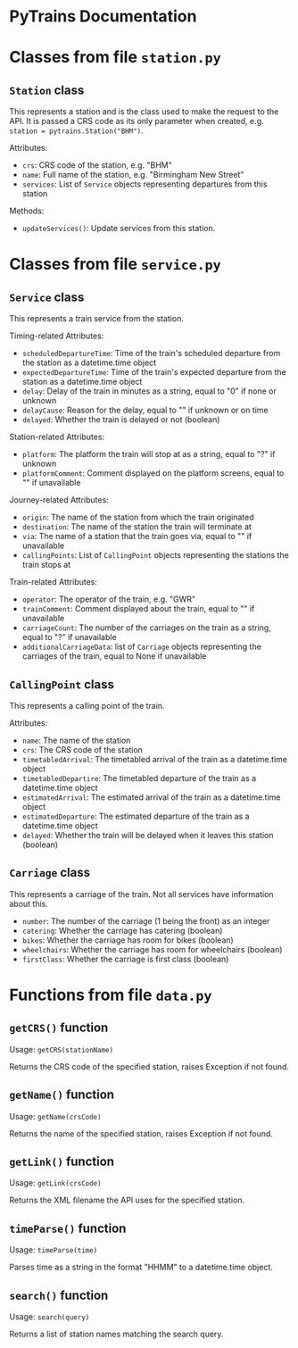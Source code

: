 # PyTrains Documentation

# Classes from file `station.py`

## `Station` class
This represents a station and is the class used to make the request to the API. It is passed a CRS code as its only parameter when created, e.g. `station = pytrains.Station("BHM")`.

Attributes:
- `crs`: CRS code of the station, e.g. "BHM"
- `name`: Full name of the station, e.g. "Birmingham New Street"
- `services`: List of `Service` objects representing departures from this station

Methods:
- `updateServices()`: Update services from this station.

# Classes from file `service.py`

## `Service` class
This represents a train service from the station.

Timing-related Attributes:
- `scheduledDepartureTime`: Time of the train's scheduled departure from the station as a datetime.time object
- `expectedDepartureTime`: Time of the train's expected departure from the station as a datetime.time object
- `delay`: Delay of the train in minutes as a string, equal to "0" if none or unknown
- `delayCause`: Reason for the delay, equal to "" if unknown or on time
- `delayed`: Whether the train is delayed or not (boolean)

Station-related Attributes:
- `platform`: The platform the train will stop at as a string, equal to "?" if unknown
- `platformComment`: Comment displayed on the platform screens, equal to "" if unavailable

Journey-related Attributes:
- `origin`: The name of the station from which the train originated
- `destination`: The name of the station the train will terminate at
- `via`: The name of a station that the train goes via, equal to "" if unavailable
- `callingPoints`: List of `CallingPoint` objects representing the stations the train stops at

Train-related Attributes:
- `operator`: The operator of the train, e.g. "GWR"
- `trainComment`: Comment displayed about the train, equal to "" if unavailable
- `carriageCount`: The number of the carriages on the train as a string, equal to "?" if unavailable
- `additionalCarriageData`: list of `Carriage` objects representing the carriages of the train, equal to None if unavailable

## `CallingPoint` class
This represents a calling point of the train.

Attributes:
- `name`: The name of the station
- `crs`: The CRS code of the station
- `timetabledArrival`: The timetabled arrival of the train as a datetime.time object
- `timetabledDepartire`: The timetabled departure of the train as a datetime.time object
- `estimatedArrival`: The estimated arrival of the train as a datetime.time object
- `estimatedDeparture`: The estimated departure of the train as a datetime.time object
- `delayed`: Whether the train will be delayed when it leaves this station (boolean)

## `Carriage` class
This represents a carriage of the train. Not all services have information about this.
- `number`: The number of the carriage (1 being the front) as an integer
- `catering`: Whether the carriage has catering (boolean)
- `bikes`: Whether the carriage has room for bikes (boolean)
- `wheelchairs`: Whether the carriage has room for wheelchairs (boolean)
- `firstClass`: Whether the carriage is first class (boolean)

# Functions from file `data.py`

## `getCRS()` function
Usage: `getCRS(stationName)`

Returns the CRS code of the specified station, raises Exception if not found.

## `getName()` function
Usage: `getName(crsCode)`

Returns the name of the specified station, raises Exception if not found.

## `getLink()` function
Usage: `getLink(crsCode)`

Returns the XML filename the API uses for the specified station.

## `timeParse()` function
Usage: `timeParse(time)`

Parses time as a string in the format "HHMM" to a datetime.time object.

## `search()` function
Usage: `search(query)`

Returns a list of station names matching the search query.